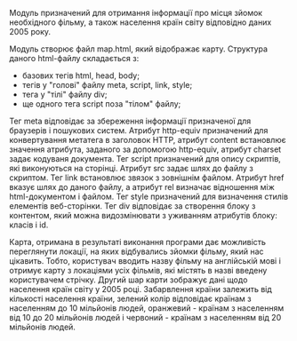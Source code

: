 Модуль призначений для отримання інформації про місця зйомок необхідного фільму, а також населення країн світу відповідно даних 2005 року.

Модуль створює файл map.html, який відображає карту. Структура даного html-файлу складається з:
- базових тегів html, head, body;
- тегів у "голові" файлу meta, script, link, style;
- тега у "тілі" файлу div;
- ще одного тега script поза "тілом" файлу;

Тег meta відповідає за збереження інформації призначеної для браузерів і пошукових систем. Атрибут http-equiv призначений для конвертування метатега в заголовок HTTP, атрибут content встановлює значення атрибута, заданого за допомогою http-equiv, атрибут charset задає кодуваня документа.
Тег script призначений для опису скриптів, які виконуються на сторінці. Атрибут src задає шлях до файлу з скриптом.
Тег link встановлює звязок з зовнішнім файлом. Атрибут href вказує шлях до даного файлу, а атрибут rel визначає відношення між html-документом і файлом.
Тег style призначений для визначення стилів елементів веб-сторінки.
Тег div відповідає за створення блоку з контентом, який можна видозмінювати з уживанням атрибутів блоку: класів і id.

Карта, отримана в результаті виконання програми дає можливість переглянути локації, на яких відбувались зйомки фільму, який нас цікавить. Тобто, користувач вводить назву фільму на англійській мові і отримує карту з локаціями усіх фільмів, які містять в назві введену користувачем стрічку. Другий шар карти зображує дані щодо населення країн світу у 2005 році. Забарвлення країни залежить від кількості населення країни, зелений колір відповідає країнам з населенням до 10 мільйонів людей, оранжевий - країнам з населенням від 10 до 20 мільйонів людей і червоний - країнам з населенням від 20 мільйонів людей.
